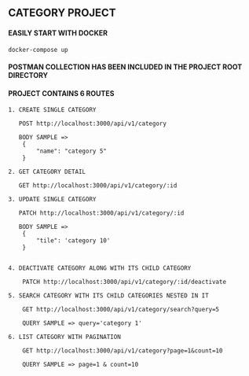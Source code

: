 
## CATEGORY PROJECT

#### EASILY START WITH DOCKER
    
    docker-compose up
    
    
#### POSTMAN COLLECTION HAS BEEN INCLUDED IN THE PROJECT ROOT DIRECTORY
 
 
#### PROJECT CONTAINS 6 ROUTES

    1. CREATE SINGLE CATEGORY
    
       POST http://localhost:3000/api/v1/category
    
       BODY SAMPLE =>
        {
            "name": "category 5"
        }
    
    2. GET CATEGORY DETAIL
    
       GET http://localhost:3000/api/v1/category/:id
        
    3. UPDATE SINGLE CATEGORY
    
       PATCH http://localhost:3000/api/v1/category/:id
    
       BODY SAMPLE =>
        {
            "tile": 'category 10'
        } 
       
    
    4. DEACTIVATE CATEGORY ALONG WITH ITS CHILD CATEGORY
        
        PATCH http://localhost:3000/api/v1/category/:id/deactivate
    
    5. SEARCH CATEGORY WITH ITS CHILD CATEGORIES NESTED IN IT
        
        GET http://localhost:3000/api/v1/category/search?query=5
    
        QUERY SAMPLE => query='category 1'
        
    6. LIST CATEGORY WITH PAGINATION
    
        GET http://localhost:3000/api/v1/category?page=1&count=10
        
        QUERY SAMPLE => page=1 & count=10
